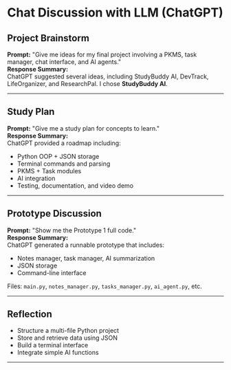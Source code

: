 # Chat Discussion with LLM (ChatGPT)

## Project Brainstorm
**Prompt:** "Give me ideas for my final project involving a PKMS, task manager, chat interface, and AI agents."  
**Response Summary:**  
ChatGPT suggested several ideas, including StudyBuddy AI, DevTrack, LifeOrganizer, and ResearchPal. I chose **StudyBuddy AI**.

---

## Study Plan
**Prompt:** "Give me a study plan for concepts to learn."  
**Response Summary:**  
ChatGPT provided a roadmap including:
- Python OOP + JSON storage  
- Terminal commands and parsing  
- PKMS + Task modules  
- AI integration  
- Testing, documentation, and video demo

---

## Prototype Discussion
**Prompt:** "Show me the Prototype 1 full code."  
**Response Summary:**  
ChatGPT generated a runnable prototype that includes:
- Notes manager, task manager, AI summarization
- JSON storage
- Command-line interface  

Files: `main.py`, `notes_manager.py`, `tasks_manager.py`, `ai_agent.py`, etc.

---

## Reflection
- Structure a multi-file Python project
- Store and retrieve data using JSON
- Build a terminal interface
- Integrate simple AI functions

---

